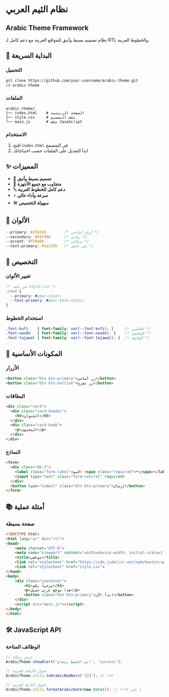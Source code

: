 # نظام الثيم العربي
## Arabic Theme Framework

نظام تصميم بسيط وأنيق للمواقع العربية مع دعم كامل لـ RTL والخطوط العربية.

## 🚀 البداية السريعة

### التحميل
```bash
git clone https://github.com/your-username/arabic-theme.git
cd arabic-theme
```

### الملفات
```
arabic-theme/
├── index.html    # الصفحة الرئيسية
├── style.css     # ملف التصميم
└── main.js       # ملف JavaScript
```

### الاستخدام
1. افتح `index.html` في المتصفح
2. ابدأ التعديل على الملفات حسب احتياجاتك

## ✨ المميزات

- 🎨 **تصميم بسيط وأنيق**
- 📱 **متجاوب مع جميع الأجهزة**
- 🔤 **دعم كامل للخطوط العربية**
- ⚡ **سرعة وأداء عالي**
- 🛠️ **سهولة التخصيص**

## 🎨 الألوان

```css
--primary: #2563eb        /* أزرق أساسي */
--secondary: #64748b      /* رمادي */
--accent: #f59e0b         /* برتقالي */
--text-primary: #1e293b   /* نص غامق */
```

## 🔧 التخصيص

### تغيير الألوان
```css
/* في ملف style.css */
:root {
  --primary: #your-color;
  --text-primary: #your-text-color;
}
```

### استخدام الخطوط
```css
.font-kufi    { font-family: var(--font-kufi); }     /* للعناوين */
.font-naskh   { font-family: var(--font-naskh); }    /* للمحتوى */
.font-tajawal { font-family: var(--font-tajawal); }  /* للواجهة */
```

## 🧩 المكونات الأساسية

### الأزرار
```html
<button class="btn btn-primary">زر أساسي</button>
<button class="btn btn-outline">زر مفرغ</button>
```

### البطاقات
```html
<div class="card">
  <div class="card-header">
    <h5>العنوان</h5>
  </div>
  <div class="card-body">
    <p>المحتوى</p>
  </div>
</div>
```

### النماذج
```html
<form>
  <div class="mb-3">
    <label class="form-label">الاسم <span class="required">*</span></label>
    <input type="text" class="form-control" required>
  </div>
  <button type="submit" class="btn btn-primary">إرسال</button>
</form>
```

## 📚 أمثلة عملية

### صفحة بسيطة
```html
<!DOCTYPE html>
<html lang="ar" dir="rtl">
<head>
    <meta charset="UTF-8">
    <meta name="viewport" content="width=device-width, initial-scale=1.0">
    <title>موقعي</title>
    <link rel="stylesheet" href="https://cdn.jsdelivr.net/npm/bootstrap@5.3.0/dist/css/bootstrap.rtl.min.css">
    <link rel="stylesheet" href="style.css">
</head>
<body>
    <div class="container">
        <h1>مرحباً بكم</h1>
        <p>هذا موقع عربي جميل</p>
        <button class="btn btn-primary">ابدأ الآن</button>
    </div>
    <script src="main.js"></script>
</body>
</html>
```

## 🛠️ JavaScript API

### الوظائف المتاحة
```javascript
// عرض رسالة
ArabicTheme.showAlert('تم الحفظ بنجاح!', 'success');

// تحويل الأرقام للعربية
ArabicTheme.utils.toArabicNumbers('123'); // ١٢٣

// تحويل التاريخ للعربية
ArabicTheme.utils.formatArabicDate(new Date()); // ١ يناير ٢٠٢٤
```
